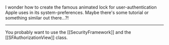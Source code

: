 I wonder how to create the famous animated lock for user-authentication Apple uses in its system-preferences. Maybe there's some tutorial or something similar out there...?!

----

You probably want to use the [[SecurityFramework]] and the [[SFAuthorizationView]] class.